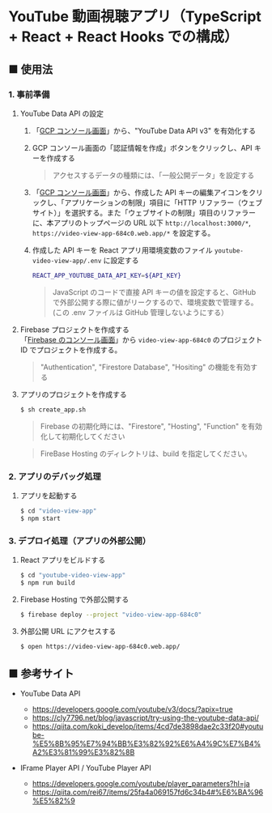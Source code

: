 # YouTube 動画視聴アプリ（TypeScript + React + React Hooks での構成）

## ■ 使用法

### 1. 事前準備

1. YouTube Data API の設定<br>
    1. 「[GCP コンソール画面](https://console.cloud.google.com/marketplace/product/google/youtube.googleapis.com?q=search&referrer=search&hl=ja&project=my-project2-303004)」から、"YouTube Data API v3" を有効化する
    1. GCP コンソール画面の「認証情報を作成」ボタンをクリックし、API キーを作成する<br>
        > アクセスするデータの種類には、「一般公開データ」を設定する
    1. 「[GCP コンソール画面](https://console.cloud.google.com/apis/credentials?hl=ja&project=my-project2-303004)」から、作成した API キーの編集アイコンをクリックし、「アプリケーションの制限」項目に「HTTP リファラー（ウェブサイト）」を選択する。また「ウェブサイトの制限」項目のリファラーに、本アプリのトップページの URL 以下 `http://localhost:3000/*`, `https://video-view-app-684c0.web.app/*` を設定する。
    1. 作成した API キーを React アプリ用環境変数のファイル `youtube-video-view-app/.env` に設定する<br>
        ```sh
        REACT_APP_YOUTUBE_DATA_API_KEY=${API_KEY}
        ```

        > JavaScript のコードで直接 API キーの値を設定すると、GitHub で外部公開する際に値がリークするので、環境変数で管理する。(この .env ファイルは GitHub 管理しないようにする）

1. Firebase プロジェクトを作成する<br>
    「[Firebase のコンソール画面](https://console.firebase.google.com/?hl=ja)」から `video-view-app-684c0` のプロジェクト ID でプロジェクトを作成する。

    > "Authentication", "Firestore Database", "Hositing" の機能を有効する

1. アプリのプロジェクトを作成する<br>
    ```sh
    $ sh create_app.sh
    ```

    > Firebase の初期化時には、"Firestore", "Hosting", "Function" を有効化して初期化してください

    > FireBase Hosting のディレクトリは、build を指定してください。

### 2. アプリのデバッグ処理

1. アプリを起動する<br>
    ```sh
    $ cd "video-view-app"
    $ npm start
    ```

### 3. デプロイ処理（アプリの外部公開）

1. React アプリをビルドする<br>
    ```sh
    $ cd "youtube-video-view-app"
    $ npm run build
    ```

1. Firebase Hosting で外部公開する<br>
    ```sh
    $ firebase deploy --project "video-view-app-684c0"
    ```

1. 外部公開 URL にアクセスする
    ```sh
    $ open https://video-view-app-684c0.web.app/
    ```

## ■ 参考サイト

- YouTube Data API
    - https://developers.google.com/youtube/v3/docs/?apix=true
    - https://cly7796.net/blog/javascript/try-using-the-youtube-data-api/
    - https://qiita.com/koki_develop/items/4cd7de3898dae2c33f20#youtube-%E5%8B%95%E7%94%BB%E3%82%92%E6%A4%9C%E7%B4%A2%E3%81%99%E3%82%8B

- IFrame Player API / YouTube Player API
    - https://developers.google.com/youtube/player_parameters?hl=ja
    - https://qiita.com/rei67/items/25fa4a069157fd6c34b4#%E6%BA%96%E5%82%9